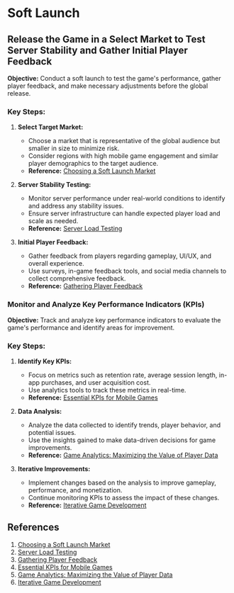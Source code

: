 # Soft Launch

## Release the Game in a Select Market to Test Server Stability and Gather Initial Player Feedback

**Objective:**
Conduct a soft launch to test the game's performance, gather player feedback, and make necessary adjustments before the global release.

### Key Steps:

1. **Select Target Market:**
   - Choose a market that is representative of the global audience but smaller in size to minimize risk.
   - Consider regions with high mobile game engagement and similar player demographics to the target audience.
   - **Reference:** [Choosing a Soft Launch Market](https://www.applift.com/blog/how-to-successfully-soft-launch-your-mobile-game)

2. **Server Stability Testing:**
   - Monitor server performance under real-world conditions to identify and address any stability issues.
   - Ensure server infrastructure can handle expected player load and scale as needed.
   - **Reference:** [Server Load Testing](https://www.gamedesigning.org/learn/server-load-testing/)

3. **Initial Player Feedback:**
   - Gather feedback from players regarding gameplay, UI/UX, and overall experience.
   - Use surveys, in-game feedback tools, and social media channels to collect comprehensive feedback.
   - **Reference:** [Gathering Player Feedback](https://www.gamasutra.com/view/news/302419/How_to_conduct_better_playtests_with_actual_players.php)

### Monitor and Analyze Key Performance Indicators (KPIs)

**Objective:**
Track and analyze key performance indicators to evaluate the game's performance and identify areas for improvement.

### Key Steps:

1. **Identify Key KPIs:**
   - Focus on metrics such as retention rate, average session length, in-app purchases, and user acquisition cost.
   - Use analytics tools to track these metrics in real-time.
   - **Reference:** [Essential KPIs for Mobile Games](https://gameanalytics.com/blog/10-kpis-mobile-game-developers-need-to-track/)

2. **Data Analysis:**
   - Analyze the data collected to identify trends, player behavior, and potential issues.
   - Use the insights gained to make data-driven decisions for game improvements.
   - **Reference:** [Game Analytics: Maximizing the Value of Player Data](https://www.gamasutra.com/view/feature/176033/game_analytics_maximizing_the_.php)

3. **Iterative Improvements:**
   - Implement changes based on the analysis to improve gameplay, performance, and monetization.
   - Continue monitoring KPIs to assess the impact of these changes.
   - **Reference:** [Iterative Game Development](https://www.smashingmagazine.com/2018/01/iterative-design-product-success/)

## References

1. [Choosing a Soft Launch Market](https://www.applift.com/blog/how-to-successfully-soft-launch-your-mobile-game)
2. [Server Load Testing](https://www.gamedesigning.org/learn/server-load-testing/)
3. [Gathering Player Feedback](https://www.gamasutra.com/view/news/302419/How_to_conduct_better_playtests_with_actual_players.php)
4. [Essential KPIs for Mobile Games](https://gameanalytics.com/blog/10-kpis-mobile-game-developers-need-to-track/)
5. [Game Analytics: Maximizing the Value of Player Data](https://www.gamasutra.com/view/feature/176033/game_analytics_maximizing_the_.php)
6. [Iterative Game Development](https://www.smashingmagazine.com/2018/01/iterative-design-product-success/)
